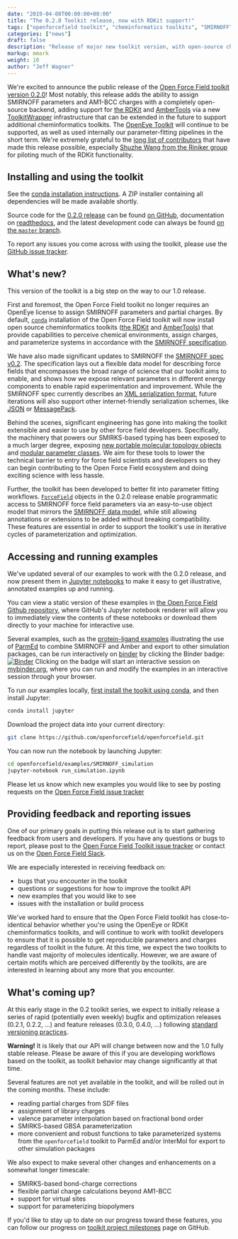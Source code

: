 ```yaml
---
date: "2019-04-08T00:00:00+00:00"
title: "The 0.2.0 Toolkit release, now with RDKit support!"
tags: ["openforcefield toolkit", "cheminformatics toolkits", "SMIRNOFF"]
categories: ["news"]
draft: false
description: "Release of major new toolkit version, with open-source cheminformatics support."
markup: mmark
weight: 10
author: "Jeff Wagner"
---
```


We're excited to announce the public release of the [Open Force Field toolkit version 0.2.0](https://github.com/openforcefield/openforcefield/releases/tag/0.2.0)! Most notably, this release adds the ability to assign SMIRNOFF parameters and AM1-BCC charges with a completely open-source backend, adding support for [the RDKit](http://rdkit.org) and [AmberTools](http://ambermd.org/AmberTools.php) via a new [ToolkitWrapper](https://open-forcefield-toolkit.readthedocs.io/en/latest/utils.html#toolkit-wrappers) infrastructure that can be extended in the future to support additional cheminformatics toolkits. The [OpenEye Toolkit](https://www.eyesopen.com/toolkit-development) will continue to be supported, as well as used internally our parameter-fitting pipelines in the short term. We're extremely grateful to the [long list of contributors](https://github.com/openforcefield/openforcefield/graphs/contributors) that have made this release possible, especially [Shuzhe Wang from the Riniker group](http://www.riniker.ethz.ch/the-group.html) for piloting much of the RDKit functionality.

## Installing and using the toolkit

See the [conda installation instructions](https://open-forcefield-toolkit.readthedocs.io/en/latest/installation.html). A ZIP installer containing all dependencies will be made available shortly.

Source code for the [0.2.0 release](https://github.com/openforcefield/openforcefield/releases/tag/0.2.0) can be found [on GitHub](https://github.com/openforcefield/openforcefield/tree/0.2.0), documentation on [readthedocs](http://open-forcefield-toolkit.readthedocs.io), and the latest development code can always be found [on the `master` branch](https://github.com/openforcefield/openforcefield).

To report any issues you come across with using the toolkit, please use the [GitHub issue tracker](https://github.com/openforcefield/openforcefield/issues).

## What's new?

This version of the toolkit is a big step on the way to our 1.0 release.

First and foremost, the Open Force Field toolkit no longer requires an OpenEye license to assign SMIRNOFF parameters and partial charges. By default, [`conda`](https://conda.io) installation of the Open Force Field toolkit will now install open source cheminformatics toolkits ([the RDKit](http://rdkit.org) and [AmberTools](http://ambermd.org/AmberTools.php)) that provide capabilities to perceive chemical environments, assign charges, and parameterize systems in accordance with the [SMIRNOFF specification](https://open-forcefield-toolkit.readthedocs.io/en/latest/smirnoff.html).

We have also made significant updates to SMIRNOFF the [SMIRNOFF spec v0.2](https://open-forcefield-toolkit.readthedocs.io/en/latest/smirnoff.html). The specification lays out a flexible data model for describing force fields that encompasses the broad range of science that our toolkit aims to enable, and shows how we expose relevant parameters in different energy components to enable rapid experimentation and improvement. While the SMIRNOFF spec currently describes an [XML serialization format](https://open-forcefield-toolkit.readthedocs.io/en/latest/smirnoff.html#xml-representation), future iterations will also support other internet-friendly serialization schemes, like [JSON](https://www.json.org/) or [MessagePack](https://msgpack.org/index.html).

Behind the scenes, significant engineering has gone into making the toolkit extensible and easier to use by other force field developers. Specifically, the machinery that powers our SMIRKS-based typing has been exposed to a much larger degree, exposing [new portable molecular topology objects](https://open-forcefield-toolkit.readthedocs.io/en/latest/topology.html) and [modular parameter classes](https://open-forcefield-toolkit.readthedocs.io/en/latest/typing.html). We aim for these tools to lower the technical barrier to entry for force field scientists and developers so they can begin contributing to the Open Force Field ecosystem and doing exciting science with less hassle.

Further, the toolkit has been developed to better fit into parameter fitting workflows. [`ForceField`](https://open-forcefield-toolkit.readthedocs.io/en/latest/api/generated/openforcefield.typing.engines.smirnoff.forcefield.ForceField.html#openforcefield.typing.engines.smirnoff.forcefield.ForceField) objects in the 0.2.0 release enable programmatic access to SMIRNOFF force field parameters via an easy-to-use object model that mirrors the [SMIRNOFF data model](https://open-forcefield-toolkit.readthedocs.io/en/latest/smirnoff.html), while still allowing annotations or extensions to be added without breaking compatibility. These features are essential in order to support the toolkit's use in iterative cycles of parameterization and optimization.

## Accessing and running examples

We've updated several of our examples to work with the 0.2.0 release, and now present them in [Jupyter notebooks](https://jupyter.org/) to make it easy to get illustrative, annotated examples up and running.

You can view a static version of these examples in [the Open Force Field Github repository](https://github.com/openforcefield/openforcefield/tree/master/examples), where GitHub's Jupyter notebook renderer will allow you to immediately view the contents of these notebooks or download them directly to your machine for interactive use.

Several examples, such as the [protein-ligand examples](https://github.com/openforcefield/openforcefield/tree/master/examples/using_smirnoff_with_amber_protein_forcefield) illustrating the use of [ParmEd](https://github.com/ParmEd/ParmEd) to combine SMIRNOFF and Amber and export to other simulation packages, can be run interactively on [binder](https://mybinder.org/) by clicking the Binder badge:
[![Binder](https://mybinder.org/badge_logo.svg)](https://mybinder.org/v2/gh/openforcefield/openforcefield/master?filepath=examples%2Fusing_smirnoff_with_amber_protein_forcefield%2FBRD4_inhibitor_benchmark.ipynb)
Clicking on the badge will start an interactive session on [mybinder.org](mybinder.org), where you can run and modify the examples in an interactive session through your browser.

To run our examples locally, [first install the toolkit using conda](https://open-forcefield-toolkit.readthedocs.io/en/latest/installation.html), and then install Jupyter:
```bash
conda install jupyter
```
Download the project data into your current directory:
```bash
git clone https://github.com/openforcefield/openforcefield.git
```
You can now run the notebook by launching Jupyter:
```bash
cd openforcefield/examples/SMIRNOFF_simulation
jupyter-notebook run_simulation.ipynb
```
Please let us know which new examples you would like to see by posting requests on the [Open Force Field issue tracker](https://github.com/openforcefield/openforcefield/issues)

## Providing feedback and reporting issues

One of our primary goals in putting this release out is to start gathering feedback from users and developers.
If you have any questions or bugs to report, please post to the [Open Force Field Toolkit issue tracker](https://github.com/openforcefield/openforcefield/issues) or contact us on the [Open Force Field Slack](http://openforcefieldgroup.slack.com).

We are especially interested in receiving feedback on:
* bugs that you encounter in the toolkit
* questions or suggestions for how to improve the toolkit API
* new examples that you would like to see
* issues with the installation or build process

We've worked hard to ensure that the Open Force Field toolkit has close-to-identical behavior whether you're using the OpenEye or RDKit cheminformatics toolkits, and will continue to work with toolkit developers to ensure that it is possible to get reproducible parameters and charges regardless of toolkit in the future. At this time, we expect the two toolkits to handle vast majority of molecules identically. However, we are aware of certain motifs which are perceived differently by the toolkits, are are interested in learning about any more that you encounter.

## What's coming up?
At this early stage in the 0.2 toolkit series, we expect to initially release a series of rapid (potentially even weekly) bugfix and optimization releases (0.2.1, 0.2.2, ...) and feature releases (0.3.0, 0.4.0, ...) following [standard versioning practices](https://www.python.org/dev/peps/pep-0440/).

**Warning!** It is likely that our API will change between now and the 1.0 fully stable release. Please be aware of this if you are developing workflows based on the toolkit, as toolkit behavior may change significantly at that time.

Several features are not yet available in the toolkit, and will be rolled out in the coming months. 
These include:
 * reading partial charges from SDF files 
 * assignment of library charges   
 * valence parameter interpolation based on fractional bond order
 * SMIRKS-based GBSA parameterization
 * more convenient and robust functions to take parameterized systems from the `openforcefield` toolkit to ParmEd and/or InterMol for export to other simulation packages

We also expect to make several other changes and enhancements on a somewhat longer timescale: 
  * SMIRKS-based bond-charge corrections
  * flexible partial charge calculations beyond AM1-BCC 
  * support for virtual sites
  * support for parameterizing biopolymers 

If you'd like to stay up to date on our progress toward these features, you can follow our progress on [toolkit project milestones](https://github.com/openforcefield/openforcefield/milestones) page on GitHub.
